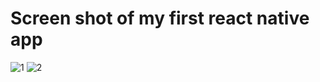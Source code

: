 # Screen shot of my first react native app 
![1](https://user-images.githubusercontent.com/7909908/175771726-e832e280-2870-4804-9cd6-7a965e3445d7.png)
![2](https://user-images.githubusercontent.com/7909908/175771734-e61a9626-88b1-46d9-a544-4091b5efbc2e.png)
